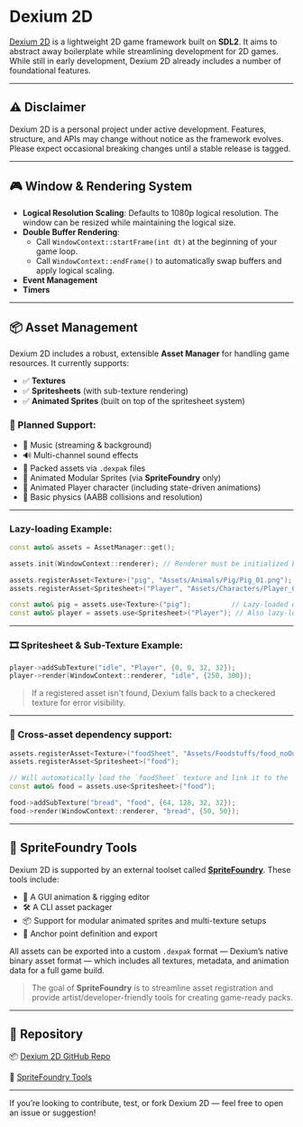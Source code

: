 # Dexium 2D

[Dexium 2D](https://github.com/Dextron12/Dexium2D) is a lightweight 2D game framework built on **SDL2**. It aims to abstract away boilerplate while streamlining development for 2D games. While still in early development, Dexium 2D already includes a number of foundational features.

---

## ⚠️ Disclaimer

Dexium 2D is a personal project under active development. Features, structure, and APIs may change without notice as the framework evolves. Please expect occasional breaking changes until a stable release is tagged.

---

## 🎮 Window & Rendering System

- **Logical Resolution Scaling**: Defaults to 1080p logical resolution. The window can be resized while maintaining the logical size.
- **Double Buffer Rendering**:
  - Call `WindowContext::startFrame(int dt)` at the beginning of your game loop.
  - Call `WindowContext::endFrame()` to automatically swap buffers and apply logical scaling.
- **Event Management**
- **Timers**

---

## 📦 Asset Management

Dexium 2D includes a robust, extensible **Asset Manager** for handling game resources. It currently supports:

- ✅ **Textures**
- ✅ **Spritesheets** (with sub-texture rendering)
- ✅ **Animated Sprites** (built on top of the spritesheet system)

### 📌 Planned Support:
- 🎵 Music (streaming & background)
- 🔊 Multi-channel sound effects
- 📁 Packed assets via `.dexpak` files
- 🧩 Animated Modular Sprites (via **SpriteFoundry** only)
- 👤 Animated Player character (including state-driven animations)
- 🧱 Basic physics (AABB collisions and resolution)

---

### Lazy-loading Example:
```cpp
const auto& assets = AssetManager::get();

assets.init(WindowContext::renderer); // Renderer must be initialized before loading any asset.

assets.registerAsset<Texture>("pig", "Assets/Animals/Pig/Pig_01.png");
assets.registerAsset<Spritesheet>("Player", "Assets/Characters/Player_01.png");

const auto& pig = assets.use<Texture>("pig");          // Lazy-loaded on first use
const auto& player = assets.use<Spritesheet>("Player"); // Also lazy-loaded
```

---

### 🎞 Spritesheet & Sub-Texture Example:
```cpp
player->addSubTexture("idle", "Player", {0, 0, 32, 32});
player->render(WindowContext::renderer, "idle", {250, 300});
```

> If a registered asset isn't found, Dexium falls back to a checkered texture for error visibility.

---

### 🔗 Cross-asset dependency support:
```cpp
assets.registerAsset<Texture>("foodSheet", "Assets/Foodstuffs/food_noOutline.png");
assets.registerAsset<Spritesheet>("food");

// Will automatically load the `foodSheet` texture and link it to the `food` spritesheet.
const auto& food = assets.use<Spritesheet>("food");

food->addSubTexture("bread", "food", {64, 128, 32, 32});
food->render(WindowContext::renderer, "bread", {50, 50});
```

---

## 🧰 SpriteFoundry Tools

Dexium 2D is supported by an external toolset called [**SpriteFoundry**](https://github.com/Dextron12/SpriteFoundry). These tools include:

- 🧵 A GUI animation & rigging editor
- 🛠 A CLI asset packager
- 📦 Support for modular animated sprites and multi-texture setups
- 🧷 Anchor point definition and export

All assets can be exported into a custom `.dexpak` format — Dexium’s native binary asset format — which includes all textures, metadata, and animation data for a full game build.

> The goal of **SpriteFoundry** is to streamline asset registration and provide artist/developer-friendly tools for creating game-ready packs.

---

## 📁 Repository

📦 [Dexium 2D GitHub Repo](https://github.com/Dextron12/Dexium2D)

🔧 [SpriteFoundry Tools](https://github.com/Dextron12/SpriteFoundry)

---

If you’re looking to contribute, test, or fork Dexium 2D — feel free to open an issue or suggestion!